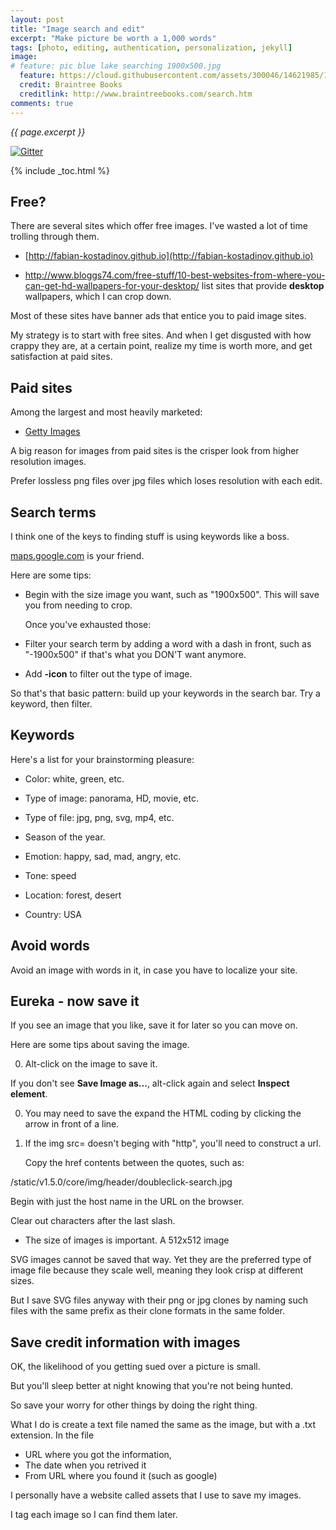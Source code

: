 ```yaml
---
layout: post
title: "Image search and edit"
excerpt: "Make picture be worth a 1,000 words"
tags: [photo, editing, authentication, personalization, jekyll]
image:
# feature: pic blue lake searching 1900x500.jpg
  feature: https://cloud.githubusercontent.com/assets/300046/14621985/1cdb6086-0584-11e6-9570-5cedb9f2385f.jpg
  credit: Braintree Books
  creditlink: http://www.braintreebooks.com/search.htm
comments: true
---
```

<i>{{ page.excerpt }}</i>

[![Gitter](https://badges.gitter.im/wilsonmar/wilsonmar.github.io.svg)](https://gitter.im/wilsonmar/wilsonmar.github.io?utm_source=badge&utm_medium=badge&utm_campaign=pr-badge)

{% include _toc.html %}

## Free?

There are several sites which offer free images.
I've wasted a lot of time trolling through them.

* [http://fabian-kostadinov.github.io](http://fabian-kostadinov.github.io)

* http://www.bloggs74.com/free-stuff/10-best-websites-from-where-you-can-get-hd-wallpapers-for-your-desktop/
list sites that provide <strong>desktop</strong> wallpapers,
which I can crop down.

Most of these sites have banner ads that entice you to paid image sites.

My strategy is to start with free sites.
And when I get disgusted with how crappy they are,
at a certain point, realize my time is worth more,
and get satisfaction at paid sites.


## Paid sites

Among the largest and most heavily marketed:

* [Getty Images](http://gettyimages.com)


A big reason for images from paid sites is the crisper look from higher resolution images.

Prefer lossless png files over jpg files which loses resolution with each edit.


## Search terms

I think one of the keys to finding stuff is using keywords like a boss.

[maps.google.com](http://maps.google.com)
is your friend.

Here are some tips:

* Begin with the size image you want, such as "1900x500".
  This will save you from needing to crop.

   Once you've exhausted those:

* Filter your search term by adding a word with a dash in front,
   such as "-1900x500" if that's what you DON'T want anymore.

* Add **-icon** to filter out the type of image.

So that's that basic pattern: build up your keywords in the search bar.
Try a keyword, then filter.

## Keywords

Here's a list for your brainstorming pleasure:

* Color: white, green, etc.

* Type of image: panorama, HD, movie, etc.

* Type of file: jpg, png, svg, mp4, etc.

* Season of the year.

* Emotion: happy, sad, mad, angry, etc.

* Tone: speed

* Location: forest, desert

* Country: USA


## Avoid words

Avoid an image with words in it, in case you have to localize your site.


## Eureka - now save it

If you see an image that you like, save it for later so you can move on.

Here are some tips about saving the image.

0. Alt-click on the image to save it.

If you don't see **Save Image as...**,
   alt-click again and select **Inspect element**.

0. You may need to save the expand the HTML coding by clicking the arrow in front of a line.

0. If the img src= doesn't beging with "http", you'll need to construct a url.

   Copy the href contents between the quotes, such as:

/static/v1.5.0/core/img/header/doubleclick-search.jpg

   Begin with just the host name in the URL on the browser.

   Clear out characters after the last slash.

* The size of images is important. A 512x512 image

SVG images cannot be saved that way.
Yet they are the preferred type of image file because they scale well,
meaning they look crisp at different sizes.

But I save SVG files anyway with their png or jpg clones
by naming such files with the same prefix as their clone formats
in the same folder.

## Save credit information with images

OK, the likelihood of you getting sued over a picture is small.

But you'll sleep better at night knowing that you're not being hunted.

So save your worry for other things by doing the right thing.

What I do is create a text file named the same as the image,
but with a .txt extension.
In the file

   * URL where you got the information,
   * The date when you retrived it
   * From URL where you found it (such as google)

I personally have a website called assets that I use to save my images.

I tag each image so I can find them later.


